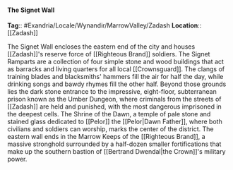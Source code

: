 #### The Signet Wall
**Tag**:: #Exandria/Locale/Wynandir/MarrowValley/Zadash
**Location**:: [[Zadash]]

 The Signet Wall encloses the eastern end of the city and houses [[Zadash]]'s reserve force of [[Righteous Brand]] soldiers. The Signet Ramparts are a collection of four simple stone and wood buildings that act as barracks and living quarters for all local [[Crownsguard]]. The clangs of training blades and blacksmiths' hammers fill the air for half the day, while drinking songs and bawdy rhymes fill the other half. Beyond those grounds lies the dark stone entrance to the impressive, eight-floor, subterranean prison known as the Umber Dungeon, where criminals from the streets of [[Zadash]] are held and punished, with the most dangerous imprisoned in the deepest cells. The Shrine of the Dawn, a temple of pale stone and stained glass dedicated to [[Pelor]] the [[Pelor|Dawn Father]], where both civilians and soldiers can worship, marks the center of the district. The eastern wall ends in the Marrow Keeps of the [[Righteous Brand]], a massive stronghold surrounded by a half-dozen smaller fortifications that make up the southern bastion of [[Bertrand Dwendal|the Crown]]'s military power.
